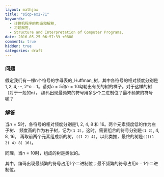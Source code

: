 ```yaml
---
layout: mathjax
title: "sicp-ex2-71"
keywords:
  - 计算机程序的构造和解释,
  - 习题解答,
  - Structure and Interpretation of Computer Programs,
date: 2016-05-25 06:57:39 +0800
comments: true
hidden: true
categories: draft
---
```


### 问题

假定我们有一棵n个符号的字母表的_Huffman_树，其中各符号的相对频度分别是$1, 2, 4,
\cdots,
2\^{n-1}$。请对$n=5$和$n=10$勾勒出有关的树的样子。对于这样的树（对于一般的n），
编码出现最频繁的符号用多少个二进制位？最不频繁的符号呢？

### 解答

当$n=5$时，各符号的相对频度分别是1, 2, 4, 8 和 16。两个元素频度低的作为左子树、
频度高的作为右子树，记为`(1 2)`。这时，需要组合的符号分别是`(1 2)`, 4, 8, 16。
再取前两个元素组成新的树，`((1 2) 4)`。以此类推，最终的树是`((((1 2) 4) 8) 16)`。

同理，当$n=10$时，组成的树是类似的。

其中，编码出现最频繁的符号占用1个二进制位；最不频繁的符号占用$n-1$个二进制位。
